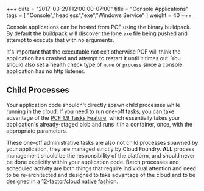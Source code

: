 +++
date = "2017-03-29T12:00:00-07:00"
title = "Console Applications"
tags = [ "Console","headless","exe","Windows Service" ]
weight = 40
+++

Console applications can be hosted from PCF using the binary buildpack. By default the buildpack will discover the lone `exe` file being pushed and attempt to execute that with no arguments.

It's important that the executable not exit otherwise PCF will think the application has crashed and attempt to restart it until it times out. You should also set a health check type of `none` or `process` since a console application has no http listener.

## Child Processes

Your application code shouldn't directly spawn child processes while running in the cloud. If you need to run one-off tasks, you can take advantage of the [PCF 1.9 Tasks Feature](https://docs.pivotal.io/pivotalcf/1-9/devguide/using-tasks.html), which essentially takes your application's already-staged blob and runs it in a container, once, with the appropriate parameters.

These one-off administrative tasks are also not child processes spawned by your application, they are managed strictly by Cloud Foundry. **ALL** process management should be the responsibility of the platform, and should never be done explicitly within your application code. Batch processes and scheduled activity are both things that require individual attention and need to be re-architected and designed to take advantage of the cloud and to be designed in a [12-factor/cloud native](https://12factor.net/admin-processes) fashion.
